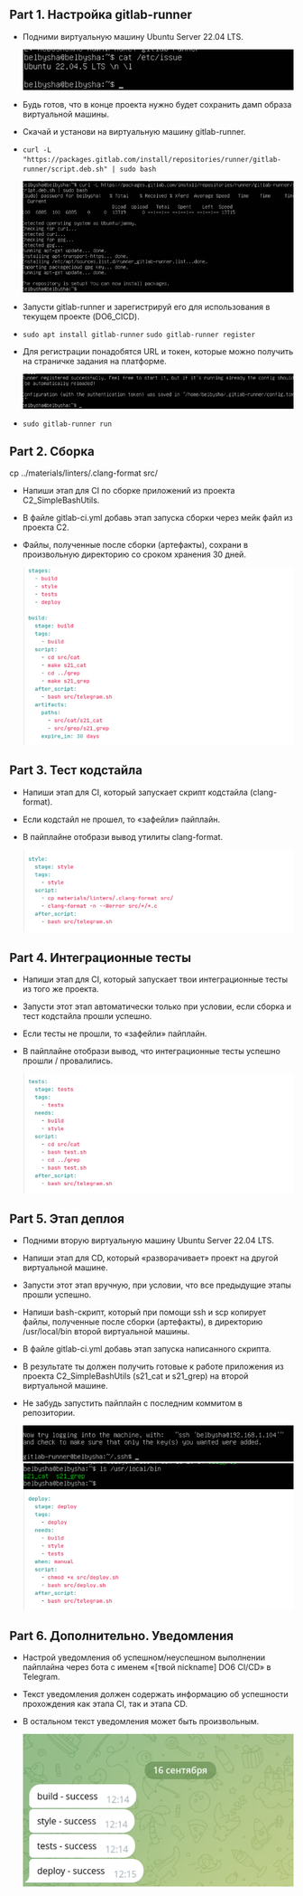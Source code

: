## Part 1. Настройка gitlab-runner

- Подними виртуальную машину Ubuntu Server 22.04 LTS.

  ![](img/Part_11.png)

- Будь готов, что в конце проекта нужно будет сохранить дамп образа виртуальной машины.
- Скачай и установи на виртуальную машину gitlab-runner.
- `curl -L "https://packages.gitlab.com/install/repositories/runner/gitlab-runner/script.deb.sh" | sudo bash`

  ![](img/Part_12.png)

- Запусти gitlab-runner и зарегистрируй его для использования в текущем проекте (DO6_CICD).
- `sudo apt install gitlab-runner` `sudo gitlab-runner register`
- Для регистрации понадобятся URL и токен, которые можно получить на страничке задания на платформе.

  ![](img/Part_13.png)

- `sudo gitlab-runner run`

## Part 2. Сборка

cp ../materials/linters/.clang-format src/
- Напиши этап для CI по сборке приложений из проекта C2_SimpleBashUtils.
- В файле gitlab-ci.yml добавь этап запуска сборки через мейк файл из проекта C2.
- Файлы, полученные после сборки (артефакты), сохрани в произвольную директорию со сроком хранения 30 дней.

  ![](img/Part_21.png)

## Part 3. Тест кодстайла

- Напиши этап для CI, который запускает скрипт кодстайла (clang-format).
- Если кодстайл не прошел, то «зафейли» пайплайн.
- В пайплайне отобрази вывод утилиты clang-format.

  ![](img/Part_31.png)

## Part 4. Интеграционные тесты

- Напиши этап для CI, который запускает твои интеграционные тесты из того же проекта.
- Запусти этот этап автоматически только при условии, если сборка и тест кодстайла прошли успешно.
- Если тесты не прошли, то «зафейли» пайплайн.
- В пайплайне отобрази вывод, что интеграционные тесты успешно прошли / провалились.

  ![](img/Part_41.png)

## Part 5. Этап деплоя

- Подними вторую виртуальную машину Ubuntu Server 22.04 LTS.
- Напиши этап для CD, который «разворачивает» проект на другой виртуальной машине.
- Запусти этот этап вручную, при условии, что все предыдущие этапы прошли успешно.
- Напиши bash-скрипт, который при помощи ssh и scp копирует файлы, полученные после сборки (артефакты), в директорию /usr/local/bin второй виртуальной машины.
- В файле gitlab-ci.yml добавь этап запуска написанного скрипта.
- В результате ты должен получить готовые к работе приложения из проекта C2_SimpleBashUtils (s21_cat и s21_grep) на второй виртуальной машине.
- Не забудь запустить пайплайн с последним коммитом в репозитории.

  ![](img/Part_51.png)
  ![](img/Part_52.png)
  ![](img/Part_53.png)

## Part 6. Дополнительно. Уведомления

- Настрой уведомления об успешном/неуспешном выполнении пайплайна через бота с именем «[твой nickname] DO6 CI/CD» в Telegram.
- Текст уведомления должен содержать информацию об успешности прохождения как этапа CI, так и этапа CD.
- В остальном текст уведомления может быть произвольным.

  ![](img/Part_61.png)
